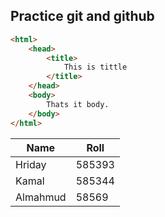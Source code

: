 ## Practice git and github

```html
<html>
    <head>
        <title>
            This is tittle
        </title>
    </head>
    <body>
        Thats it body.
    </body>
</html>
```

| Name | Roll |
| ---- | ---- |
| Hriday | 585393 |
| Kamal | 585344 |
| Almahmud | 58569 |
